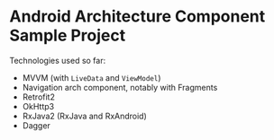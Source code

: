 # Android Architecture Component Sample Project
Technologies used so far:
- MVVM (with `LiveData` and `ViewModel`)
- Navigation arch component, notably with Fragments
- Retrofit2
- OkHttp3
- RxJava2 (RxJava and RxAndroid)
- Dagger
